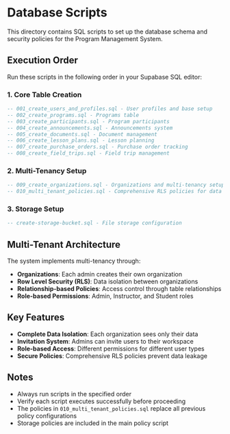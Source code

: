 # Database Scripts

This directory contains SQL scripts to set up the database schema and security policies for the Program Management System.

## Execution Order

Run these scripts in the following order in your Supabase SQL editor:

### 1. Core Table Creation
```sql
-- 001_create_users_and_profiles.sql - User profiles and base setup
-- 002_create_programs.sql - Programs table
-- 003_create_participants.sql - Program participants
-- 004_create_announcements.sql - Announcements system
-- 005_create_documents.sql - Document management
-- 006_create_lesson_plans.sql - Lesson planning
-- 007_create_purchase_orders.sql - Purchase order tracking
-- 008_create_field_trips.sql - Field trip management
```

### 2. Multi-Tenancy Setup
```sql
-- 009_create_organizations.sql - Organizations and multi-tenancy setup
-- 010_multi_tenant_policies.sql - Comprehensive RLS policies for data isolation
```

### 3. Storage Setup
```sql
-- create-storage-bucket.sql - File storage configuration
```

## Multi-Tenant Architecture

The system implements multi-tenancy through:

- **Organizations**: Each admin creates their own organization
- **Row Level Security (RLS)**: Data isolation between organizations
- **Relationship-based Policies**: Access control through table relationships
- **Role-based Permissions**: Admin, Instructor, and Student roles

## Key Features

- **Complete Data Isolation**: Each organization sees only their data
- **Invitation System**: Admins can invite users to their workspace
- **Role-based Access**: Different permissions for different user types
- **Secure Policies**: Comprehensive RLS policies prevent data leakage

## Notes

- Always run scripts in the specified order
- Verify each script executes successfully before proceeding
- The policies in `010_multi_tenant_policies.sql` replace all previous policy configurations
- Storage policies are included in the main policy script